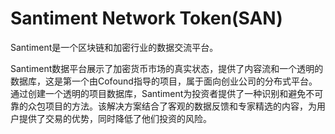 # 

# Santiment Network Token(SAN)

Santiment是一个区块链和加密行业的数据交流平台。

Santiment数据平台展示了加密货币市场的真实状态，提供了内容流和一个透明的数据库，这是第一个由Cofound指导的项目，属于面向创业公司的分布式平台。通过创建一个透明的项目数据库，Santiment为投资者提供了一种识别和避免不可靠的众包项目的方法。该解决方案结合了客观的数据反馈和专家精选的内容，为用户提供了交易的优势，同时降低了他们投资的风险。


